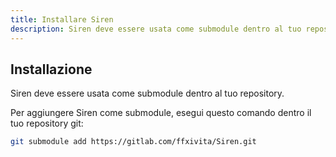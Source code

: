 ```yaml
---
title: Installare Siren
description: Siren deve essere usata come submodule dentro al tuo repository.
---
```


## Installazione
Siren deve essere usata come submodule dentro al tuo repository. 

Per aggiungere Siren come submodule, esegui questo comando dentro il tuo repository git:

```bash
git submodule add https://gitlab.com/ffxivita/Siren.git
```
